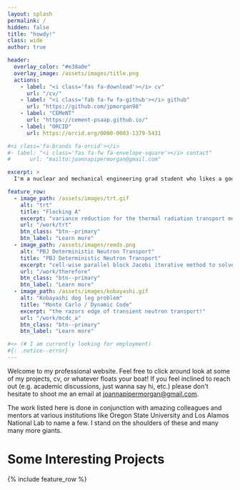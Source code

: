 ```yaml
---
layout: splash
permalink: /
hidden: false
title: "howdy!"
class: wide
author: true

header:
  overlay_color: "#e38a0e"
  overlay_image: /assets/images/title.png 
  actions:
    - label: "<i class='fas fa-download'></i> cv"
      url: "/cv/"
    - label: "<i class='fab fa-fw fa-github'></i> github"
      url: "https://github.com/jpmorgan98"
    - label: "CEMeNT"
      url: "https://cement-psaap.github.io/"
    - label: "ORCID"
      url: https://orcid.org/0000-0003-1379-5431

#<i class='fa-brands fa-orcid'></i>
#- label: "<i class='fas fa-fw fa-envelope-square'></i> contact"
#      url: "mailto:joannapipermorgan@gmail.com"

excerpt: >
  I'm a nuclear and mechanical engineering grad student who likes a good pun<br />

feature_row:
  - image_path: /assets/images/trt.gif
    alt: "trt"
    title: "Flocking A"
    excerpt: "variance reduction for the thermal radiation transport monte carlo"
    url: "/work/trt"
    btn_class: "btn--primary"
    btn_label: "Learn more"
  - image_path: /assets/images/reeds.png
    alt: "PBJ Deterministic Neutron Transport"
    title: "PBJ Deterministic Neutron Transport"
    excerpt: "cell-wise parallel block Jacobi iterative method to solve the NTE"
    url: "/work/therefore"
    btn_class: "btn--primary"
    btn_label: "Learn more"
  - image_path: /assets/images/kobayashi.gif
    alt: "Kobayashi dog leg problem"
    title: "Monte Carlo / Dynamic Code"
    excerpt: "the razors edge of transient neutron transport!"
    url: "/work/mcdc_a"
    btn_class: "btn--primary"
    btn_label: "Learn more"

#<> (# I am currently looking for employment)
#{: .notice--error}
---
```


Welcome to my professional website. Feel free to click around look at some of my projects, cv, or whatever floats your boat! If you feel inclined to reach out (e.g. academic discussions, just wanna say hi, etc.) please don't hesitate to shoot me an email at [joannapipermorgan@gmail.com](mailto:joannapipermorgan@gmail.com).

The work listed here is done in conjunction with amazing colleagues and mentors at various institutions like Oregon State University and Los Alamos National Lab to name a few. I stand on the shoulders of these and many many more giants.


# Some Interesting Projects
{% include feature_row %}
